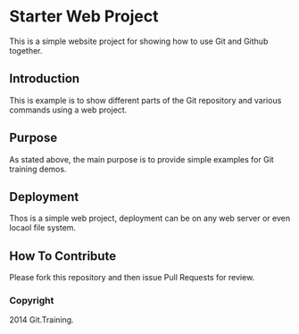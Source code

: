 # Starter Web Project

This is a simple website project for showing how to use Git and Github together.

## Introduction

This is example is to show different parts of the Git repository and various commands using a web project.

## Purpose

As stated above, the main purpose is to provide simple examples for Git training demos.

## Deployment

Thos is a simple web project, deployment can be on any web server or even locaol file system.

## How To Contribute

Please fork this repository and then issue Pull Requests for review.

### Copyright

2014 Git.Training.